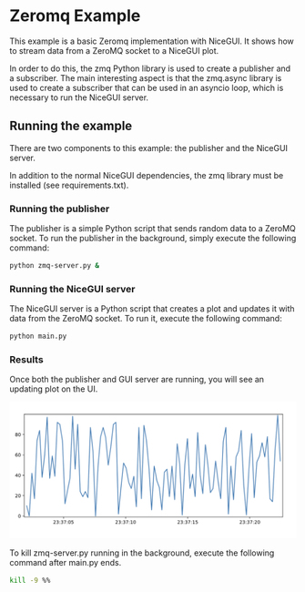 # Zeromq Example

This example is a basic Zeromq implementation with NiceGUI.
It shows how to stream data from a ZeroMQ socket to a NiceGUI plot.

In order to do this, the zmq Python library is used to create a publisher and a subscriber.
The main interesting aspect is that the zmq.async library is used to create a subscriber that can be used in an asyncio loop, which is necessary to run the NiceGUI server.

## Running the example

There are two components to this example: the publisher and the NiceGUI server.

In addition to the normal NiceGUI dependencies, the zmq library must be installed (see requirements.txt).

### Running the publisher

The publisher is a simple Python script that sends random data to a ZeroMQ socket.
To run the publisher in the background, simply execute the following command:

```bash
python zmq-server.py &
```

### Running the NiceGUI server

The NiceGUI server is a Python script that creates a plot and updates it with data from the ZeroMQ socket.
To run it, execute the following command:

```bash
python main.py
```

### Results

Once both the publisher and GUI server are running, you will see an updating plot on the UI. 

![plot](images/plot.png)

To kill zmq-server.py running in the background, execute the following command after main.py ends.

```bash
kill -9 %% 
```
